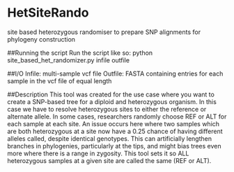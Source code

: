 # HetSiteRando
site based heterozygous randomiser to prepare SNP alignments for phylogeny construction

##Running the script
Run the script like so: python site_based_het_randomizer.py infile outfile

##I/O
Infile: multi-sample vcf file
Outfile: FASTA containing entries for each sample in the vcf file of equal length

##Description
This tool was created for the use case where you want to create a SNP-based tree for a diploid and heterozygous organism. In this case we have to resolve heterozygous sites to either the reference or alternate allele. 
In some cases, researchers randomly choose REF or ALT for each sample at each site. An issue occurs here where two samples which are both heterozygous at a site now have a 0.25 chance of having different alleles called, despite identical genotypes.
This can artificially lengthen branches in phylogenies, particularly at the tips, and might bias trees even more where there is a range in zygosity.
This tool sets it so ALL heterozygous samples at a given site are called the same (REF or ALT).
